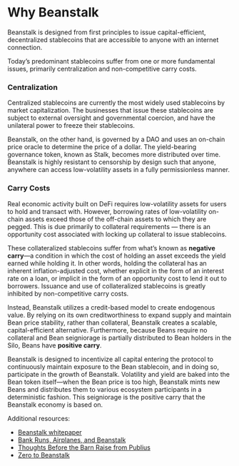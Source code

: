 # Why Beanstalk

Beanstalk is designed from first principles to issue capital-efficient, decentralized stablecoins that are accessible to anyone with an internet connection.

Today’s predominant stablecoins suffer from one or more fundamental issues, primarily centralization and non-competitive carry costs.

### **Centralization**

Centralized stablecoins are currently the most widely used stablecoins by market capitalization. The businesses that issue these stablecoins are subject to external oversight and governmental coercion, and have the unilateral power to freeze their stablecoins.

Beanstalk, on the other hand, is governed by a DAO and uses an on-chain price oracle to determine the price of a dollar. The yield-bearing governance token, known as Stalk, becomes more distributed over time. Beanstalk is highly resistant to censorship by design such that anyone, anywhere can access low-volatility assets in a fully permissionless manner.

### **Carry Costs**

Real economic activity built on DeFi requires low-volatility assets for users to hold and transact with. However, borrowing rates of low-volatility on-chain assets exceed those of the off-chain assets to which they are pegged. This is due primarily to collateral requirements — there is an opportunity cost associated with locking up collateral to issue stablecoins.

These collateralized stablecoins suffer from what’s known as **negative carry**—a condition in which the cost of holding an asset exceeds the yield earned while holding it. In other words, holding the collateral has an inherent inflation-adjusted cost, whether explicit in the form of an interest rate on a loan, or implicit in the form of an opportunity cost to lend it out to borrowers. Issuance and use of collateralized stablecoins is greatly inhibited by non-competitive carry costs.

Instead, Beanstalk utilizes a credit-based model to create endogenous value. By relying on its own creditworthiness to expand supply and maintain Bean price stability, rather than collateral, Beanstalk creates a scalable, capital-efficient alternative. Furthermore, because Beans require no collateral and Bean seigniorage is partially distributed to Bean holders in the Silo, Beans have **positive carry**.

Beanstalk is designed to incentivize all capital entering the protocol to continuously maintain exposure to the Bean stablecoin, and in doing so, participate in the growth of Beanstalk. Volatility and yield are baked into the Bean token itself—when the Bean price is too high, Beanstalk mints new Beans and distributes them to various ecosystem participants in a deterministic fashion. This seigniorage is the positive carry that the Beanstalk economy is based on.

Additional resources:

* [Beanstalk whitepaper](https://bean.money/docs/beanstalk.pdf)
* [Bank Runs, Airplanes, and Beanstalk](https://bean.money/blog/bank-runs-airplanes-and-beanstalk)
* [Thoughts Before the Barn Raise from Publius](https://bean.money/blog/thoughts-before-the-barn-raise)
* [Zero to Beanstalk](https://mirror.xyz/astn.eth/w5336TYVkb-9eIlKxrCPKLoUNvYRgJmd6nB4Br5-Vs8)
